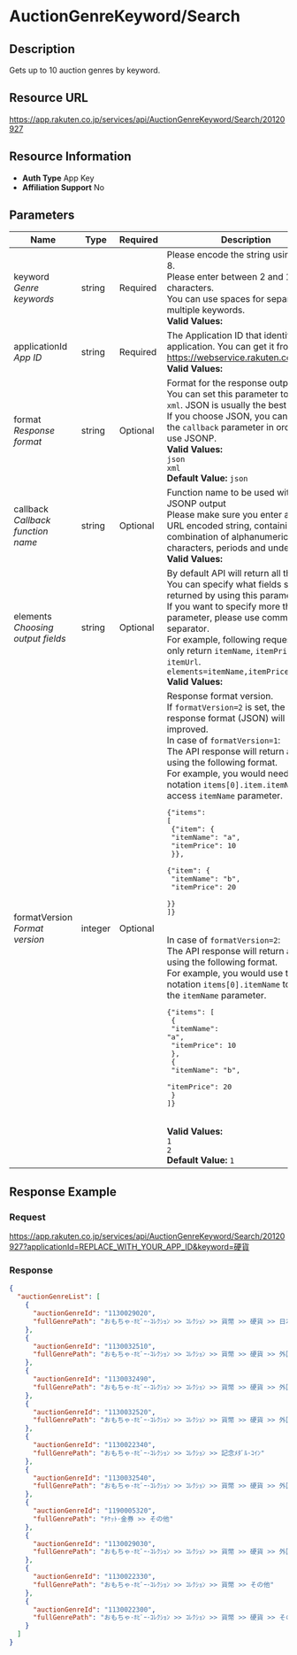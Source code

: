 
# AuctionGenreKeyword/Search

## Description

Gets up to 10 auction genres by keyword.
## Resource URL

https://app.rakuten.co.jp/services/api/AuctionGenreKeyword/Search/20120927
## Resource Information

* **Auth Type** App Key
* **Affiliation Support** No

## Parameters

Name | Type | Required | Description
 --- | --- | --- | --- 
keyword<br>*Genre keywords* | string | Required | Please encode the string using UTF-8.<br>Please enter between 2 and 128 characters. <br>You can use spaces for separating multiple keywords.<br>**Valid Values:**
applicationId<br>*App ID* | string | Required | The Application ID that identifies your application. You can get it from <a href="https://webservice.rakuten.co.jp/" target="_blank">https://webservice.rakuten.co.jp/</a>.<br>**Valid Values:**
format<br>*Response format* | string | Optional | Format for the response output.<br>You can set this parameter to <code>json</code> or <code>xml</code>. JSON is usually the best option.<br>If you choose JSON, you can also set the <code>callback</code> parameter in order to use JSONP.<br>**Valid Values:**<br><code>json</code> <br><code>xml</code> <br>**Default Value:** <code>json</code>
callback<br>*Callback function name* | string | Optional | Function name to be used with the JSONP output<br>Please make sure you enter a UTF-8 URL encoded string, containing only a combination of alphanumeric characters, periods and underscores.<br>**Valid Values:**
elements<br>*Choosing output fields* | string | Optional | By default API will return all the fields. You can specify what fields should be returned by using this parameter.<br>If you want to specify more than one parameter, please use comma (<code>,</code>) as separator.<br>For example, following request will only return <code>itemName</code>, <code>itemPrice</code> and <code>itemUrl</code>.<br><code>elements=itemName,itemPrice,itemUrl</code><br>**Valid Values:**
formatVersion<br>*Format version* | integer | Optional | Response format version.<br>If <code>formatVersion=2</code> is set, the response format (JSON) will be improved.<br>In case of <code>formatVersion=1</code>:<br>The API response will return an array using the following format.<br>For example, you would need to use notation <code>items[0].item.itemName</code> to access <code>itemName</code> parameter.<br><pre class="prettyprint">{"items": [<br>    {"item": {<br>        "itemName": "a",<br>        "itemPrice": 10<br>    }},<br>    {"item": {<br>        "itemName": "b",<br>        "itemPrice": 20<br>    }}<br>]}</pre><br>In case of <code>formatVersion=2</code>:<br>The API response will return an array using the following format.<br>For example, you would use the notation <code>items[0].itemName</code> to access the <code>itemName</code> parameter.<br><pre class="prettyprint">{"items": [<br>    {<br>        "itemName": "a",<br>        "itemPrice": 10<br>    },<br>    {<br>        "itemName": "b",<br>        "itemPrice": 20<br>    }<br>]}</pre><br>**Valid Values:**<br><code>1</code> <br><code>2</code> <br>**Default Value:** <code>1</code>
## Response Example

### Request

https://app.rakuten.co.jp/services/api/AuctionGenreKeyword/Search/20120927?applicationId=REPLACE_WITH_YOUR_APP_ID&keyword=硬貨
### Response

```json
{
  "auctionGenreList": [
    {
      "auctionGenreId": "1130029020",
      "fullGenrePath": "おもちゃ･ﾎﾋﾞｰ･ｺﾚｸｼｮﾝ >> ｺﾚｸｼｮﾝ >> 貨幣 >> 硬貨 >> 日本"
    },
    {
      "auctionGenreId": "1130032510",
      "fullGenrePath": "おもちゃ･ﾎﾋﾞｰ･ｺﾚｸｼｮﾝ >> ｺﾚｸｼｮﾝ >> 貨幣 >> 硬貨 >> 外国 >> ﾖｰﾛｯﾊﾟ"
    },
    {
      "auctionGenreId": "1130032490",
      "fullGenrePath": "おもちゃ･ﾎﾋﾞｰ･ｺﾚｸｼｮﾝ >> ｺﾚｸｼｮﾝ >> 貨幣 >> 硬貨 >> 外国 >> ｱｼﾞｱ"
    },
    {
      "auctionGenreId": "1130032520",
      "fullGenrePath": "おもちゃ･ﾎﾋﾞｰ･ｺﾚｸｼｮﾝ >> ｺﾚｸｼｮﾝ >> 貨幣 >> 硬貨 >> 外国 >> 北ｱﾒﾘｶ"
    },
    {
      "auctionGenreId": "1130022340",
      "fullGenrePath": "おもちゃ･ﾎﾋﾞｰ･ｺﾚｸｼｮﾝ >> ｺﾚｸｼｮﾝ >> 記念ﾒﾀﾞﾙ･ｺｲﾝ"
    },
    {
      "auctionGenreId": "1130032540",
      "fullGenrePath": "おもちゃ･ﾎﾋﾞｰ･ｺﾚｸｼｮﾝ >> ｺﾚｸｼｮﾝ >> 貨幣 >> 硬貨 >> 外国 >> ｵｾｱﾆｱ"
    },
    {
      "auctionGenreId": "1190005320",
      "fullGenrePath": "ﾁｹｯﾄ･金券 >> その他"
    },
    {
      "auctionGenreId": "1130029030",
      "fullGenrePath": "おもちゃ･ﾎﾋﾞｰ･ｺﾚｸｼｮﾝ >> ｺﾚｸｼｮﾝ >> 貨幣 >> 硬貨 >> 外国 >> その他"
    },
    {
      "auctionGenreId": "1130022330",
      "fullGenrePath": "おもちゃ･ﾎﾋﾞｰ･ｺﾚｸｼｮﾝ >> ｺﾚｸｼｮﾝ >> 貨幣 >> その他"
    },
    {
      "auctionGenreId": "1130022300",
      "fullGenrePath": "おもちゃ･ﾎﾋﾞｰ･ｺﾚｸｼｮﾝ >> ｺﾚｸｼｮﾝ >> 貨幣 >> 硬貨 >> その他"
    }
  ]
}
```


